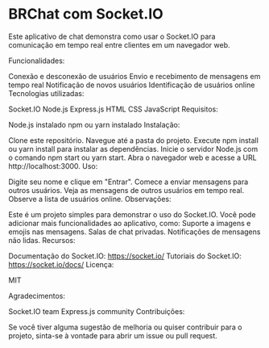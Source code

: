 # BRChat com Socket.IO

Este aplicativo de chat demonstra como usar o Socket.IO para comunicação em tempo real entre clientes em um navegador web.

Funcionalidades:

Conexão e desconexão de usuários
Envio e recebimento de mensagens em tempo real
Notificação de novos usuários
Identificação de usuários online
Tecnologias utilizadas:

Socket.IO
Node.js
Express.js
HTML
CSS
JavaScript
Requisitos:

Node.js instalado
npm ou yarn instalado
Instalação:

Clone este repositório.
Navegue até a pasta do projeto.
Execute npm install ou yarn install para instalar as dependências.
Inicie o servidor Node.js com o comando npm start ou yarn start.
Abra o navegador web e acesse a URL http://localhost:3000.
Uso:

Digite seu nome e clique em "Entrar".
Comece a enviar mensagens para outros usuários.
Veja as mensagens de outros usuários em tempo real.
Observe a lista de usuários online.
Observações:

Este é um projeto simples para demonstrar o uso do Socket.IO.
Você pode adicionar mais funcionalidades ao aplicativo, como:
Suporte a imagens e emojis nas mensagens.
Salas de chat privadas.
Notificações de mensagens não lidas.
Recursos:

Documentação do Socket.IO: https://socket.io/
Tutoriais do Socket.IO: https://socket.io/docs/
Licença:

MIT

Agradecimentos:

Socket.IO team
Express.js community
Contribuições:

Se você tiver alguma sugestão de melhoria ou quiser contribuir para o projeto, sinta-se à vontade para abrir um issue ou pull request.
